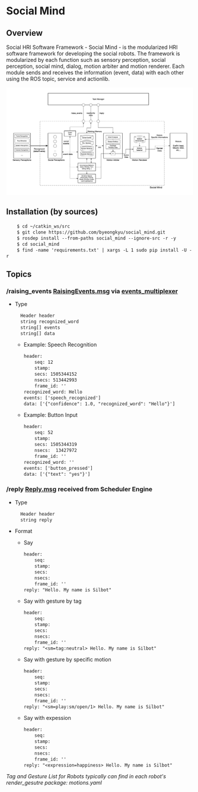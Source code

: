 # Social Mind
## Overview

Social HRI Software Framework - Social Mind - is the modularized HRI software framework for developing the social robots. The framework is modularized by each function such as sensory perception, social perception, social mind, dialog, motion arbiter and motion renderer. Each module sends and receives the information (event, data) with each other using the ROS topic, service and actionlib.

<center><a href="./doc/social_mind_block_diagram.png"><img src="./doc/social_mind_block_diagram.png" width="800px"></a></center>


## Installation (by sources)

        $ cd ~/catkin_ws/src
        $ git clone https://github.com/byeongkyu/social_mind.git
        $ rosdep install --from-paths social_mind --ignore-src -r -y
        $ cd social_mind
        $ find -name 'requirements.txt' | xargs -L 1 sudo pip install -U -r 
        

## Topics

### /raising_events [RaisingEvents.msg] via [events_multiplexer](./events_multiplexer)

* Type

        Header header
        string recognized_word
        string[] events
        string[] data

  * Example: Speech Recognition

        header:
            seq: 12
            stamp:
            secs: 1505344152
            nsecs: 513442993
            frame_id: ''
        recognized_word: Hello
        events: ['speech_recognized']
        data: ['{"confidence": 1.0, "recognized_word": "Hello"}']

  * Example: Button Input

        header:
            seq: 52
            stamp:
            secs: 1505344319
            nsecs:  13427972
            frame_id: ''
        recognized_word: ''
        events: ['button_pressed']
        data: ['{"text": "yes"}']


### /reply [Reply.msg] received from Scheduler Engine

* Type

        Header header
        string reply

* Format

  * Say

        header:
            seq:
            stamp:
            secs:
            nsecs:
            frame_id: ''
        reply: "Hello. My name is Silbot"

  * Say with gesture by tag

        header:
            seq:
            stamp:
            secs:
            nsecs:
            frame_id: ''
        reply: "<sm=tag:neutral> Hello. My name is Silbot"

  * Say with gesture by specific motion

        header:
            seq:
            stamp:
            secs:
            nsecs:
            frame_id: ''
        reply: "<sm=play:sm/open/1> Hello. My name is Silbot"

  * Say with expession

        header:
            seq:
            stamp:
            secs:
            nsecs:
            frame_id: ''
        reply: "<expression=happiness> Hello. My name is Silbot"


_Tag and Gesture List for Robots typically can find in each robot's render_gesutre package: motions.yaml_


[RaisingEvents.msg]: https://raw.githubusercontent.com/byeongkyu/social_mind/master/mind_msgs/msg/RaisingEvents.msg

[Reply.msg]: https://raw.githubusercontent.com/byeongkyu/social_mind/master/mind_msgs/msg/Reply.msg
